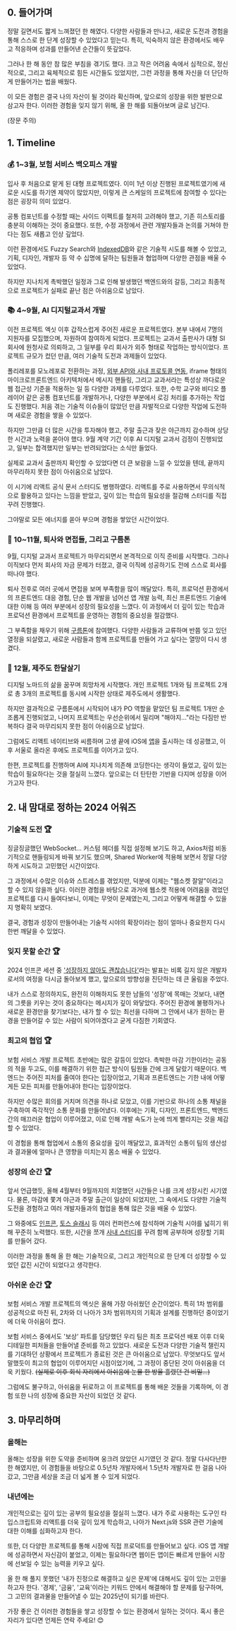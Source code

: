 ## 0. 들어가며

정말 길면서도 짧게 느껴졌던 한 해였다. 다양한 사람들과 만나고, 새로운 도전과 경험을 통해 스스로 한 단계 성장할 수 있었다고 믿는다. 특히, 익숙하지 않은 환경에서도 배우고 적응하며 성과를 만들어낸 순간들이 뜻깊었다.

그러나 한 해 동안 참 많은 부침을 겪기도 했다. 크고 작은 어려움 속에서 심적으로, 정신적으로, 그리고 육체적으로 힘든 시간들도 있었지만, 그런 과정을 통해 자신을 더 단단하게 만들어가는 법을 배웠다.

이 모든 경험은 결국 나의 자산이 될 것이라 확신하며, 앞으로의 성장을 위한 발판으로 삼고자 한다. 이러한 경험을 잊지 않기 위해, 올 한 해를 되돌아보며 글로 남긴다.

(장문 주의)

## 1. Timeline

### 💰 1~3월, 보험 서비스 백오피스 개발

입사 후 처음으로 맡게 된 대형 프로젝트였다. 이미 1년 이상 진행된 프로젝트였기에 새로운 시도를 하기엔 제약이 많았지만, 이렇게 큰 스케일의 프로젝트에 참여할 수 있다는 점은 굉장히 의미 있었다.

공통 컴포넌트를 수정할 때는 사이드 이펙트를 철저히 고려해야 했고, 기존 히스토리를 충분히 이해하는 것이 중요했다. 또한, 수정 과정에서 관련 개발자들과 논의를 거쳐야 한다는 점도 새롭고 인상 깊었다.

이런 환경에서도 Fuzzy Search와 [IndexedDB](https://velog.io/@hayou/IndexedDB-적용하기)와 같은 기술적 시도를 해볼 수 있었고, 기획, 디자인, 개발자 등 약 수 십명에 달하는 팀원들과 협업하며 다양한 관점을 배울 수 있었다.

하지만 지나치게 촉박했던 일정과 그로 인해 발생했던 백엔드와의 갈등, 그리고 최종적으로 프로젝트가 실패로 끝난 점은 아쉬움으로 남았다.

### 📚 4~9월, AI 디지털교과서 개발

이전 프로젝트 엑싯 이후 갑작스럽게 주어진 새로운 프로젝트였다. 본부 내에서 7명의 지원자를 모집했으며, 자원하여 참여하게 되었다.
프로젝트는 교과서 출판사가 대형 SI 회사에 원청사로 의뢰하고, 그 일부를 우리 회사가 외주 형태로 작업하는 방식이었다.
프로젝트 규모가 컸던 만큼, 여러 기술적 도전과 과제들이 있었다.

폴리레포를 모노레포로 전환하는 과정, [외부 API와 사내 프로토콜 연동](https://velog.io/@hayou/Websocket을-HTTP-요청처럼-사용하기), iframe 형태의 마이크로프론트엔드 아키텍처에서 메시지 핸들링, 그리고 교과서라는 특성상 까다로운 웹 접근성 기준을 적용하는 일 등 다양한 과제를 다루었다.
또한, 수학 교구와 비디오 플레이어 같은 공통 컴포넌트를 개발하거나, 다양한 부분에서 로깅 처리를 추가하는 작업도 진행했다. 처음 겪는 기술적 이슈들이 많았던 만큼 자발적으로 다양한 작업에 도전하며 새로운 경험을 쌓을 수 있었다.

하지만 그만큼 더 많은 시간을 투자해야 했고, 주말 출근과 잦은 야근까지 감수하며 상당한 시간과 노력을 쏟아야 했다. 9월 계약 기간 이후 AI 디지털 교과서 검정이 진행되었고, 일부는 합격했지만 일부는 반려되었다는 소식만 들었다.

실제로 교과서 출판까지 확인할 수 있었다면 더 큰 보람을 느낄 수 있었을 텐데, 끝까지 마무리하지 못한 점이 아쉬움으로 남았다.

이 시기에 리액트 공식 문서 스터디도 병행하였다. 리액트를 주로 사용하면서 무의식적으로 활용하고 있다는 느낌을 받았고, 깊이 있는 학습의 필요성을 절감해 스터디를 직접 꾸려 진행했다.

그야말로 모든 에너지를 쏟아 부으며 경험을 쌓았던 시간이었다.

### 💬 10~11월, 퇴사와 면접들, 그리고 구름톤

9월, 디지털 교과서 프로젝트가 마무리되면서 본격적으로 이직 준비를 시작했다. 그러나 이직보다 먼저 회사의 자금 문제가 터졌고, 결국 이직에 성공하기도 전에 스스로 회사를 떠나야 했다.

퇴사 전후로 여러 곳에서 면접을 보며 부족함을 많이 깨달았다. 특히, 프로덕션 환경에서의 프론트엔드 대응 경험, 단순 웹 개발을 넘어선 앱 개발 능력, 최신 프론트엔드 기술에 대한 이해 등 여러 부분에서 성장의 필요성을 느꼈다. 이 과정에서 더 깊이 있는 학습과 프로덕션 환경에서 프로젝트를 운영하는 경험의 중요성을 절감했다.

그 부족함을 채우기 위해 [구름톤](https://velog.io/@hayou/구름톤9roomthon-11기-참가-후기)에 참여했다. 다양한 사람들과 교류하며 반쯤 잊고 있던 열정을 되살렸고, 새로운 사람들과 함께 프로젝트를 만들어 가고 싶다는 열망이 다시 생겼다.

### 🍊 12월, 제주도 한달살기

디지털 노마드의 삶을 꿈꾸며 희망차게 시작했다. 개인 프로젝트 1개와 팀 프로젝트 2개로 총 3개의 프로젝트를 동시에 시작한 상태로 제주도에서 생활했다.

하지만 결과적으로 구름톤에서 시작되어 내가 PO 역할을 맡았던 팀 프로젝트 1개만 순조롭게 진행되었고, 나머지 프로젝트는 우선순위에서 밀리며 "해야지..."라는 다짐만 반복하다 결국 마무리되지 못한 점이 아쉬움으로 남았다.

그럼에도 리액트 네이티브와 씨름하며 고생 끝에 iOS에 [앱](https://apps.apple.com/kr/app/%EB%B0%94%EB%8B%A4%EC%98%A8/id6738980419)을 출시하는 데 성공했고, 이후 서울로 올라온 후에도 프로젝트를 이어가고 있다.

한편, 프로젝트를 진행하며 AI에 지나치게 의존해 코딩한다는 생각이 들었고, 깊이 있는 학습이 필요하다는 것을 절실히 느꼈다. 앞으로는 더 탄탄한 기반을 다지며 성장을 이어가고자 한다.

## 2. 내 맘대로 정하는 2024 어워즈

### 기술적 도전 🏆

징글징글했던 WebSocket… 커스텀 헤더를 직접 설정해 보기도 하고, Axios처럼 비동기적으로 핸들링되게 바꿔 보기도 했으며, Shared Worker에 적용해 보면서 정말 다양하게 시도하고 고민했던 시간이었다.

그 과정에서 수많은 이슈와 스트레스를 겪었지만, 덕분에 이제는 "웹소켓 잘알"이라고 할 수 있지 않을까 싶다. 이러한 경험을 바탕으로 과거에 웹소켓 적용에 어려움을 겪었던 프로젝트를 다시 들여다보니, 이제는 무엇이 문제였는지, 그리고 어떻게 해결할 수 있을지 명확히 보였다.

결국, 경험과 성장이 만들어내는 기술적 시야의 확장이라는 점이 얼마나 중요한지 다시 한번 깨달을 수 있었다.

### 잊지 못할 순간 🏆

2024 인프콘 세션 중 ['성장하지 않아도 괜찮습니다'](https://velog.io/@hayou/INFCON-2024-%ED%9B%84%EA%B8%B0#2-2-%EC%84%B1%EC%9E%A5%ED%95%98%EC%A7%80-%EC%95%8A%EC%95%84%EB%8F%84-%EA%B4%9C%EC%B0%AE%EC%8A%B5%EB%8B%88%EB%8B%A4)라는 발표는 비록 길지 않은 개발자로서의 여정을 다시금 돌아보게 했고, 앞으로의 방향성을 진단하는 데 큰 울림을 주었다.

내가 스스로 정의하지도, 완전히 이해하지도 못한 남들의 '성장'에 목매는 것보다, 내면의 그릇을 키우는 것이 중요하다는 메시지가 깊이 와닿았다. 주어진 환경에 불평하거나 새로운 환경만을 찾기보다는, 내가 할 수 있는 최선을 다하며 그 안에서 내가 원하는 환경을 만들어갈 수 있는 사람이 되어야겠다고 굳게 다짐한 기회였다.

### 최고의 협업 🏆

보험 서비스 개발 프로젝트 초반에는 많은 갈등이 있었다. 촉박한 마감 기한이라는 공동의 적을 두고도, 이를 해결하기 위한 접근 방식이 팀원들 간에 크게 달랐기 때문이다. 백엔드는 주어진 피처를 줄여야 한다는 입장이었고, 기획과 프론트엔드는 기한 내에 어떻게든 모든 피처를 만들어내야 한다는 입장이었다.

하지만 수많은 회의를 거치며 의견을 하나로 모았고, 이를 기반으로 하나의 소통 채널을 구축하여 즉각적인 소통 문화를 만들어냈다. 이후에는 기획, 디자인, 프론트엔드, 백엔드 간의 매끄러운 협업이 이루어졌고, 이로 인해 개발 속도가 눈에 띄게 빨라지는 것을 체감할 수 있었다.

이 경험을 통해 협업에서 소통의 중요성을 깊이 깨달았고, 효과적인 소통이 팀의 생산성과 결과물에 얼마나 큰 영향을 미치는지 몸소 배울 수 있었다.

### 성장의 순간 🏆

앞서 언급했듯, 올해 4월부터 9월까지의 치열했던 시간들은 나를 크게 성장시킨 시기였다. 물론, 마감에 쫓겨 야근과 주말 출근이 일상이 되었지만, 그 속에서도 다양한 기술적 도전을 경험하고 여러 개발자들과의 협업을 통해 많은 것을 배울 수 있었다.

그 와중에도 [인프콘](https://velog.io/@hayou/INFCON-2024-후기), [토스 슬래시](https://velog.io/@hayou/Slash24에-다녀왔습니다-feat.-Toss) 등 여러 컨퍼런스에 참석하며 기술적 시야를 넓히기 위해 꾸준히 노력했다. 또한, 시간을 쪼개 [사내 스터디](https://github.com/FT-React-Study)를 꾸려 함께 공부하며 성장할 기회를 만들어 갔다.

이러한 과정을 통해 올 한 해는 기술적으로, 그리고 개인적으로 한 단계 더 성장할 수 있었던 값진 시간이 되었다고 생각한다.

### 아쉬운 순간 🏆

보험 서비스 개발 프로젝트의 엑싯은 올해 가장 아쉬웠던 순간이었다. 특히 1차 범위를 성공적으로 마친 뒤, 2차와 더 나아가 3차 범위까지의 기획과 설계를 진행하던 중이었기에 더욱 아쉬움이 컸다.

보험 서비스 중에서도 '보상' 파트를 담당했던 우리 팀은 최초 프로덕션 배포 이후 더욱 디테일한 피처들을 만들어낼 준비를 하고 있었다. 새로운 도전과 다양한 기술적 챌린지를 기대하던 상황에서 프로젝트가 종료된 것은 큰 아쉬움으로 남았다. 무엇보다도 앞서 말했듯이 최고의 협업이 이루어지던 시점이었기에, 그 과정이 중단된 것이 아쉬움을 더욱 키웠다. ~~(실제로 이후 회식 자리에서 아쉬움에 눈물 한 방울 흘렸던 건 비밀...)~~

그럼에도 불구하고, 아쉬움을 뒤로하고 이 프로젝트를 통해 배운 것들을 기록하며, 이 경험 또한 나의 성장에 중요한 자산이 되었던 것 같다.

## 3. 마무리하며

### 올해는

올해는 성장을 위한 도약을 준비하며 웅크려 앉았던 시기였던 것 같다. 정말 다사다난한 한 해였지만, 이 경험들을 바탕으로 0.5년차 개발자에서 1.5년차 개발자로 한 걸음 나아갔고, 그만큼 세상을 조금 더 넓게 볼 수 있게 되었다.

### 내년에는

개인적으로는 깊이 있는 공부의 필요성을 절실히 느꼈다. 내가 주로 사용하는 도구인 타입스크립트와 리액트를 더욱 깊이 있게 학습하고, 나아가 Next.js와 SSR 관련 기술에 대한 이해를 심화하고자 한다.

또한, 더 다양한 프로젝트를 통해 시장에 직접 프로덕트를 만들어보고 싶다. iOS 앱 개발에 성공하면서 자신감이 붙었고, 이제는 필요하다면 웹이든 앱이든 빠르게 만들어 시장에 선보일 수 있는 능력을 키우고 싶다.

올 한 해 풀지 못했던 '내가 진정으로 해결하고 싶은 문제'에 대해서도 깊이 있는 고민을 하고자 한다. '경제', '금융', '교육'이라는 키워드 안에서 해결해야 할 문제를 탐구하며, 그 고민의 결과물을 만들어낼 수 있는 2025년이 되기를 바란다.

가장 좋은 건 이러한 경험들을 쌓고 성장할 수 있는 환경에서 일하는 것이다.
혹시 좋은 자리가 있다면 언제든 연락 주세요! 😊
